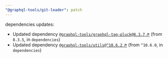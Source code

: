 ```yaml
---
"@graphql-tools/git-loader": patch
---
```

dependencies updates:
  - Updated dependency [`@graphql-tools/graphql-tag-pluck@8.3.7` ↗︎](https://www.npmjs.com/package/@graphql-tools/graphql-tag-pluck/v/8.3.7) (from `8.3.5`, in `dependencies`)
  - Updated dependency [`@graphql-tools/utils@^10.6.2` ↗︎](https://www.npmjs.com/package/@graphql-tools/utils/v/10.6.2) (from `^10.6.0`, in `dependencies`)
